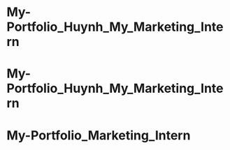 # My-Portfolio_Huynh_My_Marketing_Intern
# My-Portfolio_Huynh_My_Marketing_Intern
# My-Portfolio_Marketing_Intern
